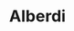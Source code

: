 ---
title: "Alberdi"
url: /ciudad-autonoma-de-buenos-aires/alberdi/
shop: directores de funerarias
---